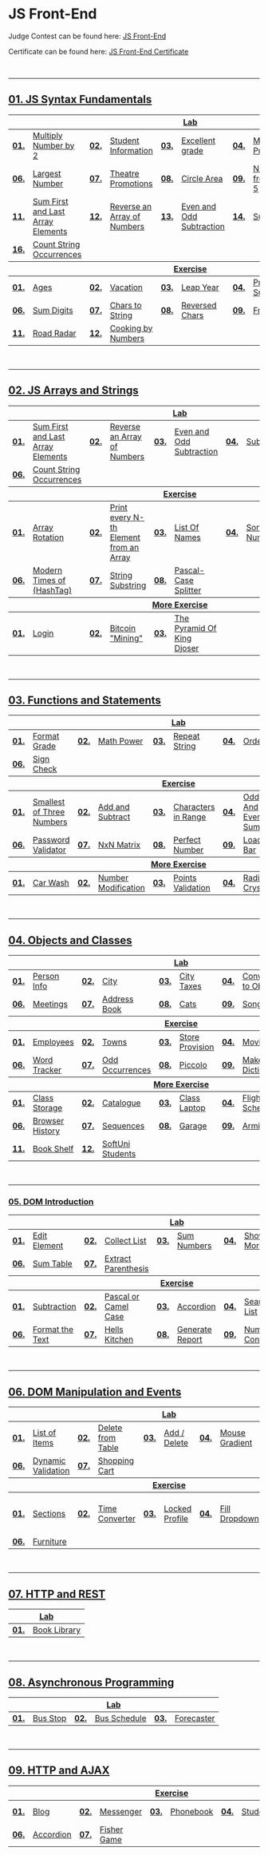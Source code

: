 # JS Front-End
Judge Contest can be found here: <a href="https://judge.softuni.org/Contests#!/List/ByCategory/380/JS-Front-End-Exercise">JS Front-End</a>

Certificate can be found here: <a href="https://softuni.bg/certificates/details/199086/9a35a9ae">JS Front-End Certificate</a>

<br/>

---

## <a href="https://github.com/PePetrov96/SoftUni_Software_Engineering/tree/main/9_JS%20Front-End/Homework/1_JS%20Syntax%20Fundamentals">01. JS Syntax Fundamentals
<table>
  <thead>
    <tr>
      <th colspan="10" style="text-align:center;">Lab</th>
    </tr>
  </thead>
  <tbody>
    <tr>
      <td><b>01.</b></td>
      <td><a href="https://github.com/PePetrov96/SoftUni_Software_Engineering/blob/main/9_JS%20Front-End/Homework/1_JS%20Syntax%20Fundamentals/1_Lab/Task_1_Multiply_Number_by_2.js">Multiply Number by 2</a></td>
      <td><b>02.</b></td>
      <td><a href="https://github.com/PePetrov96/SoftUni_Software_Engineering/blob/main/9_JS%20Front-End/Homework/1_JS%20Syntax%20Fundamentals/1_Lab/Task_2_Student_Information.js">Student Information</a></td>
      <td><b>03.</b></td>
      <td><a href="https://github.com/PePetrov96/SoftUni_Software_Engineering/blob/main/9_JS%20Front-End/Homework/1_JS%20Syntax%20Fundamentals/1_Lab/Task_3_Excellent_grade.js">Excellent grade</a></td>
      <td><b>04.</b></td>
      <td><a href="https://github.com/PePetrov96/SoftUni_Software_Engineering/blob/main/9_JS%20Front-End/Homework/1_JS%20Syntax%20Fundamentals/1_Lab/Task_4_Month_Printer.js">Month Printer</a></td>
      <td><b>05.</b></td>
      <td><a href="https://github.com/PePetrov96/SoftUni_Software_Engineering/blob/main/9_JS%20Front-End/Homework/1_JS%20Syntax%20Fundamentals/1_Lab/Task_5_Math_Operations.js">Math Operations</a></td>
    </tr>
    <tr>
      <td><b>06.</b></td>
      <td><a href="https://github.com/PePetrov96/SoftUni_Software_Engineering/blob/main/9_JS%20Front-End/Homework/1_JS%20Syntax%20Fundamentals/1_Lab/Task_6_Largest_Number.js">Largest Number</a></td>
      <td><b>07.</b></td>
      <td><a href="https://github.com/PePetrov96/SoftUni_Software_Engineering/blob/main/9_JS%20Front-End/Homework/1_JS%20Syntax%20Fundamentals/1_Lab/Task_7_Theatre_Promotions.js">Theatre Promotions</a></td>
      <td><b>08.</b></td>
      <td><a href="https://github.com/PePetrov96/SoftUni_Software_Engineering/blob/main/9_JS%20Front-End/Homework/1_JS%20Syntax%20Fundamentals/1_Lab/Task_8_Circle_Area.js">Circle Area</a></td>
      <td><b>09.</b></td>
      <td><a href="https://github.com/PePetrov96/SoftUni_Software_Engineering/blob/main/9_JS%20Front-End/Homework/1_JS%20Syntax%20Fundamentals/1_Lab/Task_9_Numbers_from_1_to_5.js">Numbers from 1 to 5</a></td>
      <td><b>10.</b></td>
      <td><a href="https://github.com/PePetrov96/SoftUni_Software_Engineering/blob/main/9_JS%20Front-End/Homework/1_JS%20Syntax%20Fundamentals/1_Lab/Task_10_Numbers_from_M_to_N.js">Numbers from M to N</a></td>
    </tr>
	<tr>
      <td><b>11.</b></td>
      <td><a href="https://github.com/PePetrov96/SoftUni_Software_Engineering/blob/main/9_JS%20Front-End/Homework/1_JS%20Syntax%20Fundamentals/1_Lab/Task_11_Sum_First_and_Last_Array_Elements.js">Sum First and Last Array Elements</a></td>
      <td><b>12.</b></td>
      <td><a href="https://github.com/PePetrov96/SoftUni_Software_Engineering/blob/main/9_JS%20Front-End/Homework/1_JS%20Syntax%20Fundamentals/1_Lab/Task_12_Reverse_an_Array_of_Numbers.js">Reverse an Array of Numbers</a></td>
      <td><b>13.</b></td>
      <td><a href="https://github.com/PePetrov96/SoftUni_Software_Engineering/blob/main/9_JS%20Front-End/Homework/1_JS%20Syntax%20Fundamentals/1_Lab/Task_13_Even_and_Odd_Subtraction.js">Even and Odd Subtraction</a></td>
      <td><b>14.</b></td>
      <td><a href="https://github.com/PePetrov96/SoftUni_Software_Engineering/blob/main/9_JS%20Front-End/Homework/1_JS%20Syntax%20Fundamentals/1_Lab/Task_14_Substring.js">Substring</a></td>
      <td><b>15.</b></td>
      <td><a href="https://github.com/PePetrov96/SoftUni_Software_Engineering/blob/main/9_JS%20Front-End/Homework/1_JS%20Syntax%20Fundamentals/1_Lab/Task_15_Censored_Words.js">Censored Words</a></td>
    </tr>
	<tr>
      <td><b>16.</b></td>
      <td><a href="https://github.com/PePetrov96/SoftUni_Software_Engineering/blob/main/9_JS%20Front-End/Homework/1_JS%20Syntax%20Fundamentals/1_Lab/Task_16_Count_String_Occurrences.js">Count String Occurrences</a></td>
    </tr>
  </tbody>
  <thead>
    <tr>
      <th colspan="10" style="text-align:center;">Exercise</th>
    </tr>
  </thead>
  <tbody>
    <tr>
      <td><b>01.</b></td>
      <td><a href="https://github.com/PePetrov96/SoftUni_Software_Engineering/blob/main/9_JS%20Front-End/Homework/1_JS%20Syntax%20Fundamentals/2_Exercises/Task_1_Ages.js">Ages</a></td>
      <td><b>02.</b></td>
      <td><a href="https://github.com/PePetrov96/SoftUni_Software_Engineering/blob/main/9_JS%20Front-End/Homework/1_JS%20Syntax%20Fundamentals/2_Exercises/Task_2_Vacation.js">Vacation</a></td>
      <td><b>03.</b></td>
      <td><a href="https://github.com/PePetrov96/SoftUni_Software_Engineering/blob/main/9_JS%20Front-End/Homework/1_JS%20Syntax%20Fundamentals/2_Exercises/Task_3_Leap_Year.js">Leap Year</a></td>
      <td><b>04.</b></td>
      <td><a href="https://github.com/PePetrov96/SoftUni_Software_Engineering/blob/main/9_JS%20Front-End/Homework/1_JS%20Syntax%20Fundamentals/2_Exercises/Task_4_Print_And_Sum.js">Print And Sum</a></td>
      <td><b>05.</b></td>
      <td><a href="https://github.com/PePetrov96/SoftUni_Software_Engineering/blob/main/9_JS%20Front-End/Homework/1_JS%20Syntax%20Fundamentals/2_Exercises/Task_5_Multiplication_Table.js">Multiplication Table</a></td>
    </tr>
    <tr>
      <td><b>06.</b></td>
      <td><a href="https://github.com/PePetrov96/SoftUni_Software_Engineering/blob/main/9_JS%20Front-End/Homework/1_JS%20Syntax%20Fundamentals/2_Exercises/Task_6_Sum_Digits.js">Sum Digits</a></td>
      <td><b>07.</b></td>
      <td><a href="https://github.com/PePetrov96/SoftUni_Software_Engineering/blob/main/9_JS%20Front-End/Homework/1_JS%20Syntax%20Fundamentals/2_Exercises/Task_7_Chars_to_String.js">Chars to String</a></td>
      <td><b>08.</b></td>
      <td><a href="https://github.com/PePetrov96/SoftUni_Software_Engineering/blob/main/9_JS%20Front-End/Homework/1_JS%20Syntax%20Fundamentals/2_Exercises/Task_8_Reversed_Chars.js">Reversed Chars</a></td>
      <td><b>09.</b></td>
      <td><a href="https://github.com/PePetrov96/SoftUni_Software_Engineering/blob/main/9_JS%20Front-End/Homework/1_JS%20Syntax%20Fundamentals/2_Exercises/Task_9_Fruit.js">Fruit</a></td>
      <td><b>10.</b></td>
      <td><a href="https://github.com/PePetrov96/SoftUni_Software_Engineering/blob/main/9_JS%20Front-End/Homework/1_JS%20Syntax%20Fundamentals/2_Exercises/Task_10_Same_Numbers.js">Same Numbers</a></td>
    </tr>
	<tr>
      <td><b>11.</b></td>
      <td><a href="https://github.com/PePetrov96/SoftUni_Software_Engineering/blob/main/9_JS%20Front-End/Homework/1_JS%20Syntax%20Fundamentals/2_Exercises/Task_11_Road_Radar.js">Road Radar</a></td>
      <td><b>12.</b></td>
      <td><a href="https://github.com/PePetrov96/SoftUni_Software_Engineering/blob/main/9_JS%20Front-End/Homework/1_JS%20Syntax%20Fundamentals/2_Exercises/Task_12_Cooking_by_Numbers.js">Cooking by Numbers</a></td>
    </tr>
  </tbody>
</table>
<br/>

---

## <a href="https://github.com/PePetrov96/SoftUni_Software_Engineering/tree/main/9_JS%20Front-End/Homework/2_JS%20Arrays%20and%20Strings">02. JS Arrays and Strings
<table>
  <thead>
    <tr>
      <th colspan="10" style="text-align:center;">Lab</th>
    </tr>
  </thead>
  <tbody>
    <tr>
      <td><b>01.</b></td>
      <td><a href="https://github.com/PePetrov96/SoftUni_Software_Engineering/blob/main/9_JS%20Front-End/Homework/2_JS%20Arrays%20and%20Strings/1_Lab/Task_1_Sum_First_and_Last_Array_Elements.js">Sum First and Last Array Elements</a></td>
      <td><b>02.</b></td>
      <td><a href="https://github.com/PePetrov96/SoftUni_Software_Engineering/blob/main/9_JS%20Front-End/Homework/2_JS%20Arrays%20and%20Strings/1_Lab/Task_2_Reverse_an_Array_of_Numbers.js">Reverse an Array of Numbers</a></td>
      <td><b>03.</b></td>
      <td><a href="https://github.com/PePetrov96/SoftUni_Software_Engineering/blob/main/9_JS%20Front-End/Homework/2_JS%20Arrays%20and%20Strings/1_Lab/Task_3_Even_and_Odd_Subtraction.js">Even and Odd Subtraction</a></td>
      <td><b>04.</b></td>
      <td><a href="https://github.com/PePetrov96/SoftUni_Software_Engineering/blob/main/9_JS%20Front-End/Homework/2_JS%20Arrays%20and%20Strings/1_Lab/Task_4_Substring.js">Substring</a></td>
      <td><b>05.</b></td>
      <td><a href="https://github.com/PePetrov96/SoftUni_Software_Engineering/blob/main/9_JS%20Front-End/Homework/2_JS%20Arrays%20and%20Strings/1_Lab/Task_5_Censored_Words.js">Censored Words</a></td>
    </tr>
    <tr>
      <td><b>06.</b></td>
      <td><a href="https://github.com/PePetrov96/SoftUni_Software_Engineering/blob/main/9_JS%20Front-End/Homework/2_JS%20Arrays%20and%20Strings/1_Lab/Task_6_Count_String_Occurrences.js">Count String Occurrences</a></td>
    </tr>
  </tbody>
  <thead>
    <tr>
      <th colspan="10" style="text-align:center;">Exercise</th>
    </tr>
  </thead>
  <tbody>
    <tr>
      <td><b>01.</b></td>
      <td><a href="https://github.com/PePetrov96/SoftUni_Software_Engineering/blob/main/9_JS%20Front-End/Homework/2_JS%20Arrays%20and%20Strings/2_Exercises/Task_1_Array_Rotation.js">Array Rotation</a></td>
      <td><b>02.</b></td>
      <td><a href="https://github.com/PePetrov96/SoftUni_Software_Engineering/blob/main/9_JS%20Front-End/Homework/2_JS%20Arrays%20and%20Strings/2_Exercises/Task_2_Print_Every_N-th_Element_from_an_Array.js">Print every N-th Element from an Array</a></td>
      <td><b>03.</b></td>
      <td><a href="https://github.com/PePetrov96/SoftUni_Software_Engineering/blob/main/9_JS%20Front-End/Homework/2_JS%20Arrays%20and%20Strings/2_Exercises/Task_3_List_of_Names.js">List Of Names</a></td>
      <td><b>04.</b></td>
      <td><a href="https://github.com/PePetrov96/SoftUni_Software_Engineering/blob/main/9_JS%20Front-End/Homework/2_JS%20Arrays%20and%20Strings/2_Exercises/Task_4_Sorting_Numbers.js">Sorting Numbers</a></td>
      <td><b>05.</b></td>
      <td><a href="https://github.com/PePetrov96/SoftUni_Software_Engineering/blob/main/9_JS%20Front-End/Homework/2_JS%20Arrays%20and%20Strings/2_Exercises/Task_5_Reveal_Words.js">Reveal Words</a></td>
    </tr>
    <tr>
      <td><b>06.</b></td>
      <td><a href="https://github.com/PePetrov96/SoftUni_Software_Engineering/blob/main/9_JS%20Front-End/Homework/2_JS%20Arrays%20and%20Strings/2_Exercises/Task_6_Modern_Times_of_%23(HashTag).js">Modern Times of (HashTag)</a></td>
      <td><b>07.</b></td>
      <td><a href="https://github.com/PePetrov96/SoftUni_Software_Engineering/blob/main/9_JS%20Front-End/Homework/2_JS%20Arrays%20and%20Strings/2_Exercises/Task_7_String_Substring.js">String Substring</a></td>
      <td><b>08.</b></td>
      <td><a href="https://github.com/PePetrov96/SoftUni_Software_Engineering/blob/main/9_JS%20Front-End/Homework/2_JS%20Arrays%20and%20Strings/2_Exercises/Task_8_Pascal-Case_Splitter.js">Pascal-Case Splitter</a></td>
    </tr>
  </tbody>
  <thead>
    <tr>
      <th colspan="10" style="text-align:center;">More Exercise</th>
    </tr>
  </thead>
  <tbody>
    <tr>
      <td><b>01.</b></td>
      <td><a href="https://github.com/PePetrov96/SoftUni_Software_Engineering/blob/main/9_JS%20Front-End/Homework/2_JS%20Arrays%20and%20Strings/3_More%20Exercises/Task_1_Login.js">Login</a></td>
      <td><b>02.</b></td>
      <td><a href="https://github.com/PePetrov96/SoftUni_Software_Engineering/blob/main/9_JS%20Front-End/Homework/2_JS%20Arrays%20and%20Strings/3_More%20Exercises/Task_2_Bitcoin_Mining.js">Bitcoin "Mining"</a></td>
      <td><b>03.</b></td>
      <td><a href="https://github.com/PePetrov96/SoftUni_Software_Engineering/blob/main/9_JS%20Front-End/Homework/2_JS%20Arrays%20and%20Strings/3_More%20Exercises/Task_3_The_Pyramid_of_King_Djoser.js">The Pyramid Of King Djoser</a></td>
    </tr>
  </tbody>
</table>
<br/>

---

## <a href="https://github.com/PePetrov96/SoftUni_Software_Engineering/tree/main/9_JS%20Front-End/Homework/3_Functions%20and%20Statements">03. Functions and Statements
<table>
  <thead>
    <tr>
      <th colspan="10" style="text-align:center;">Lab</th>
    </tr>
  </thead>
  <tbody>
    <tr>
      <td><b>01.</b></td>
      <td><a href="https://github.com/PePetrov96/SoftUni_Software_Engineering/blob/main/9_JS%20Front-End/Homework/3_Functions%20and%20Statements/1_Lab/Task_1_Format_Grade.js">Format Grade</a></td>
      <td><b>02.</b></td>
      <td><a href="https://github.com/PePetrov96/SoftUni_Software_Engineering/blob/main/9_JS%20Front-End/Homework/3_Functions%20and%20Statements/1_Lab/Task_2_Math_Power.js">Math Power</a></td>
      <td><b>03.</b></td>
      <td><a href="https://github.com/PePetrov96/SoftUni_Software_Engineering/blob/main/9_JS%20Front-End/Homework/3_Functions%20and%20Statements/1_Lab/Task_3_Repeat_String.js">Repeat String</a></td>
      <td><b>04.</b></td>
      <td><a href="https://github.com/PePetrov96/SoftUni_Software_Engineering/blob/main/9_JS%20Front-End/Homework/3_Functions%20and%20Statements/1_Lab/Task_4_Orders.js">Orders</a></td>
      <td><b>05.</b></td>
      <td><a href="https://github.com/PePetrov96/SoftUni_Software_Engineering/blob/main/9_JS%20Front-End/Homework/3_Functions%20and%20Statements/1_Lab/Task_5_Simple_Calculator.js">Simple Calculator</a></td>
    </tr>
    <tr>
      <td><b>06.</b></td>
      <td><a href="https://github.com/PePetrov96/SoftUni_Software_Engineering/blob/main/9_JS%20Front-End/Homework/3_Functions%20and%20Statements/1_Lab/Task_6_Sign_Check.js">Sign Check</a></td>
    </tr>
  </tbody>
  <thead>
    <tr>
      <th colspan="10" style="text-align:center;">Exercise</th>
    </tr>
  </thead>
  <tbody>
    <tr>
      <td><b>01.</b></td>
      <td><a href="https://github.com/PePetrov96/SoftUni_Software_Engineering/blob/main/9_JS%20Front-End/Homework/3_Functions%20and%20Statements/2_Exercises/Task_1_Smallest_of_Three_Numbers.js">Smallest of Three Numbers</a></td>
      <td><b>02.</b></td>
      <td><a href="https://github.com/PePetrov96/SoftUni_Software_Engineering/blob/main/9_JS%20Front-End/Homework/3_Functions%20and%20Statements/2_Exercises/Task_2_Add_and_Subtract.js">Add and Subtract</a></td>
      <td><b>03.</b></td>
      <td><a href="https://github.com/PePetrov96/SoftUni_Software_Engineering/blob/main/9_JS%20Front-End/Homework/3_Functions%20and%20Statements/2_Exercises/Task_3_Characters_in_Range.js">Characters in Range</a></td>
      <td><b>04.</b></td>
      <td><a href="https://github.com/PePetrov96/SoftUni_Software_Engineering/blob/main/9_JS%20Front-End/Homework/3_Functions%20and%20Statements/2_Exercises/Task_4_Odd_And_Even_Sum.js">Odd And Even Sum</a></td>
      <td><b>05.</b></td>
      <td><a href="https://github.com/PePetrov96/SoftUni_Software_Engineering/blob/main/9_JS%20Front-End/Homework/3_Functions%20and%20Statements/2_Exercises/Task_5_Palindrome_Integers.js">Palindrome Integers</a></td>
    </tr>
    <tr>
      <td><b>06.</b></td>
      <td><a href="https://github.com/PePetrov96/SoftUni_Software_Engineering/blob/main/9_JS%20Front-End/Homework/3_Functions%20and%20Statements/2_Exercises/Task_6_Password_Validator.js">Password Validator</a></td>
      <td><b>07.</b></td>
      <td><a href="https://github.com/PePetrov96/SoftUni_Software_Engineering/blob/main/9_JS%20Front-End/Homework/3_Functions%20and%20Statements/2_Exercises/Task_7_NxN_Matrix.js">NxN Matrix</a></td>
      <td><b>08.</b></td>
      <td><a href="https://github.com/PePetrov96/SoftUni_Software_Engineering/blob/main/9_JS%20Front-End/Homework/3_Functions%20and%20Statements/2_Exercises/Task_8_Perfect_Number.js">Perfect Number</a></td>
      <td><b>09.</b></td>
      <td><a href="https://github.com/PePetrov96/SoftUni_Software_Engineering/blob/main/9_JS%20Front-End/Homework/3_Functions%20and%20Statements/2_Exercises/Task_9_Loading_Bar.js">Loading Bar</a></td>
      <td><b>10.</b></td>
      <td><a href="https://github.com/PePetrov96/SoftUni_Software_Engineering/blob/main/9_JS%20Front-End/Homework/3_Functions%20and%20Statements/2_Exercises/Task_10_Factorial_Division.js">Factorial Division</a></td>
    </tr>
  </tbody>
  <thead>
    <tr>
      <th colspan="10" style="text-align:center;">More Exercise</th>
    </tr>
  </thead>
  <tbody>
    <tr>
      <td><b>01.</b></td>
      <td><a href="https://github.com/PePetrov96/SoftUni_Software_Engineering/blob/main/9_JS%20Front-End/Homework/3_Functions%20and%20Statements/3_More%20Exercises/Task_1_Car_Wash.js">Car Wash</a></td>
      <td><b>02.</b></td>
      <td><a href="https://github.com/PePetrov96/SoftUni_Software_Engineering/blob/main/9_JS%20Front-End/Homework/3_Functions%20and%20Statements/3_More%20Exercises/Task_2_Number_Modification.js">Number Modification</a></td>
      <td><b>03.</b></td>
      <td><a href="https://github.com/PePetrov96/SoftUni_Software_Engineering/blob/main/9_JS%20Front-End/Homework/3_Functions%20and%20Statements/3_More%20Exercises/Task_3_Points_Validation.js">Points Validation</a></td>
      <td><b>04.</b></td>
      <td><a href="https://github.com/PePetrov96/SoftUni_Software_Engineering/blob/main/9_JS%20Front-End/Homework/3_Functions%20and%20Statements/3_More%20Exercises/Task_4_Radio_Crystals.js">Radio Crystals</a></td>
      <td><b>05.</b></td>
      <td><a href="https://github.com/PePetrov96/SoftUni_Software_Engineering/blob/main/9_JS%20Front-End/Homework/3_Functions%20and%20Statements/3_More%20Exercises/Task_5_Print_DNA.js">Print DNA</a></td>
    </tr>
  </tbody>
</table>
<br/>

---

## <a href="https://github.com/PePetrov96/SoftUni_Software_Engineering/tree/main/9_JS%20Front-End/Homework/4_Objects%20and%20Classes">04. Objects and Classes
<table>
  <thead>
    <tr>
      <th colspan="10" style="text-align:center;">Lab</th>
    </tr>
  </thead>
  <tbody>
    <tr>
      <td><b>01.</b></td>
      <td><a href="https://github.com/PePetrov96/SoftUni_Software_Engineering/blob/main/9_JS%20Front-End/Homework/4_Objects%20and%20Classes/1_Lab/Task_1_Person_Info.js">Person Info</a></td>
      <td><b>02.</b></td>
      <td><a href="https://github.com/PePetrov96/SoftUni_Software_Engineering/blob/main/9_JS%20Front-End/Homework/4_Objects%20and%20Classes/1_Lab/Task_2_City.js">City</a></td>
      <td><b>03.</b></td>
      <td><a href="https://github.com/PePetrov96/SoftUni_Software_Engineering/blob/main/9_JS%20Front-End/Homework/4_Objects%20and%20Classes/1_Lab/Task_3_Convert_to_Object.js">City Taxes</a></td>
      <td><b>04.</b></td>
      <td><a href="https://github.com/PePetrov96/SoftUni_Software_Engineering/blob/main/9_JS%20Front-End/Homework/4_Objects%20and%20Classes/1_Lab/Task_4_Convert_to_JSON.js">Convert to Object</a></td>
      <td><b>05.</b></td>
      <td><a href="https://github.com/PePetrov96/SoftUni_Software_Engineering/blob/main/9_JS%20Front-End/Homework/4_Objects%20and%20Classes/1_Lab/Task_5_Phone_Book.js">Phone Book</a></td>
    </tr>
    <tr>
      <td><b>06.</b></td>
      <td><a href="https://github.com/PePetrov96/SoftUni_Software_Engineering/blob/main/9_JS%20Front-End/Homework/4_Objects%20and%20Classes/1_Lab/Task_6_Meetings.js">Meetings</a></td>
      <td><b>07.</b></td>
      <td><a href="https://github.com/PePetrov96/SoftUni_Software_Engineering/blob/main/9_JS%20Front-End/Homework/4_Objects%20and%20Classes/1_Lab/Task_7_Address_Book.js">Address Book</a></td>
      <td><b>08.</b></td>
      <td><a href="https://github.com/PePetrov96/SoftUni_Software_Engineering/blob/main/9_JS%20Front-End/Homework/4_Objects%20and%20Classes/1_Lab/Task_8_Cats.js">Cats</a></td>
      <td><b>09.</b></td>
      <td><a href="https://github.com/PePetrov96/SoftUni_Software_Engineering/blob/main/9_JS%20Front-End/Homework/4_Objects%20and%20Classes/1_Lab/Task_9_Songs.js">Songs</a></td>
    </tr>
  </tbody>
  <thead>
    <tr>
      <th colspan="10" style="text-align:center;">Exercise</th>
    </tr>
  </thead>
  <tbody>
    <tr>
      <td><b>01.</b></td>
      <td><a href="https://github.com/PePetrov96/SoftUni_Software_Engineering/blob/main/9_JS%20Front-End/Homework/4_Objects%20and%20Classes/2_Exercises/Task_1_Employees.js">Employees</a></td>
      <td><b>02.</b></td>
      <td><a href="https://github.com/PePetrov96/SoftUni_Software_Engineering/blob/main/9_JS%20Front-End/Homework/4_Objects%20and%20Classes/2_Exercises/Task_2_Towns.js">Towns</a></td>
      <td><b>03.</b></td>
      <td><a href="https://github.com/PePetrov96/SoftUni_Software_Engineering/blob/main/9_JS%20Front-End/Homework/4_Objects%20and%20Classes/2_Exercises/Task_3_Store_Provision.js">Store Provision</a></td>
      <td><b>04.</b></td>
      <td><a href="https://github.com/PePetrov96/SoftUni_Software_Engineering/blob/main/9_JS%20Front-End/Homework/4_Objects%20and%20Classes/2_Exercises/Task_4_Movies.js">Movies</a></td>
      <td><b>05.</b></td>
      <td><a href="https://github.com/PePetrov96/SoftUni_Software_Engineering/blob/main/9_JS%20Front-End/Homework/4_Objects%20and%20Classes/2_Exercises/Task_5_Inventory.js">Inventory</a></td>
    </tr>
    <tr>
      <td><b>06.</b></td>
      <td><a href="https://github.com/PePetrov96/SoftUni_Software_Engineering/blob/main/9_JS%20Front-End/Homework/4_Objects%20and%20Classes/2_Exercises/Task_6_Word_Tracker.js">Word Tracker</a></td>
      <td><b>07.</b></td>
      <td><a href="https://github.com/PePetrov96/SoftUni_Software_Engineering/blob/main/9_JS%20Front-End/Homework/4_Objects%20and%20Classes/2_Exercises/Task_7_Odd_Occurrences.js">Odd Occurrences</a></td>
      <td><b>08.</b></td>
      <td><a href="https://github.com/PePetrov96/SoftUni_Software_Engineering/blob/main/9_JS%20Front-End/Homework/4_Objects%20and%20Classes/2_Exercises/Task_8_Piccolo.js">Piccolo</a></td>
      <td><b>09.</b></td>
      <td><a href="https://github.com/PePetrov96/SoftUni_Software_Engineering/blob/main/9_JS%20Front-End/Homework/4_Objects%20and%20Classes/2_Exercises/Task_9_Make_a_Dictionary.js">Make a Dictionary</a></td>
      <td><b>10.</b></td>
      <td><a href="https://github.com/PePetrov96/SoftUni_Software_Engineering/blob/main/9_JS%20Front-End/Homework/4_Objects%20and%20Classes/2_Exercises/Task_10_Class_Vehicle.js">Class Vehicle</a></td>
    </tr>
  </tbody>
  <thead>
    <tr>
      <th colspan="10" style="text-align:center;">More Exercise</th>
    </tr>
  </thead>
  <tbody>
    <tr>
      <td><b>01.</b></td>
      <td><a href="https://github.com/PePetrov96/SoftUni_Software_Engineering/blob/main/9_JS%20Front-End/Homework/4_Objects%20and%20Classes/3_More%20Exercises/Task_1_Class_Storage.js">Class Storage</a></td>
      <td><b>02.</b></td>
      <td><a href="https://github.com/PePetrov96/SoftUni_Software_Engineering/blob/main/9_JS%20Front-End/Homework/4_Objects%20and%20Classes/3_More%20Exercises/Task_2_Catalogue.js">Catalogue</a></td>
      <td><b>03.</b></td>
      <td><a href="https://github.com/PePetrov96/SoftUni_Software_Engineering/blob/main/9_JS%20Front-End/Homework/4_Objects%20and%20Classes/3_More%20Exercises/Task_3_Class_Laptop.js">Class Laptop</a></td>
      <td><b>04.</b></td>
      <td><a href="https://github.com/PePetrov96/SoftUni_Software_Engineering/blob/main/9_JS%20Front-End/Homework/4_Objects%20and%20Classes/3_More%20Exercises/Task_4_Flight_Schedule.js">Flight Schedule</a></td>
      <td><b>05.</b></td>
      <td><a href="https://github.com/PePetrov96/SoftUni_Software_Engineering/blob/main/9_JS%20Front-End/Homework/4_Objects%20and%20Classes/3_More%20Exercises/Task_5_School_Register.js">School Register</a></td>
    </tr>
    <tr>
      <td><b>06.</b></td>
      <td><a href="https://github.com/PePetrov96/SoftUni_Software_Engineering/blob/main/9_JS%20Front-End/Homework/4_Objects%20and%20Classes/3_More%20Exercises/Task_6_Browser_History.js">Browser History</a></td>
      <td><b>07.</b></td>
      <td><a href="https://github.com/PePetrov96/SoftUni_Software_Engineering/blob/main/9_JS%20Front-End/Homework/4_Objects%20and%20Classes/3_More%20Exercises/Task_7_Sequences.js">Sequences</a></td>
      <td><b>08.</b></td>
      <td><a href="https://github.com/PePetrov96/SoftUni_Software_Engineering/blob/main/9_JS%20Front-End/Homework/4_Objects%20and%20Classes/3_More%20Exercises/Task_8_Garage.js">Garage</a></td>
      <td><b>09.</b></td>
      <td><a href="https://github.com/PePetrov96/SoftUni_Software_Engineering/blob/main/9_JS%20Front-End/Homework/4_Objects%20and%20Classes/3_More%20Exercises/Task_9_Armies.js">Armies</a></td>
      <td><b>10.</b></td>
      <td><a href="https://github.com/PePetrov96/SoftUni_Software_Engineering/blob/main/9_JS%20Front-End/Homework/4_Objects%20and%20Classes/3_More%20Exercises/Task_10_Comments.js">Comments</a></td>
    </tr>
	<tr>
      <td><b>11.</b></td>
      <td><a href="https://github.com/PePetrov96/SoftUni_Software_Engineering/blob/main/9_JS%20Front-End/Homework/4_Objects%20and%20Classes/3_More%20Exercises/Task_11_Book_Shelf.js">Book Shelf</a></td>
      <td><b>12.</b></td>
      <td><a href="https://github.com/PePetrov96/SoftUni_Software_Engineering/blob/main/9_JS%20Front-End/Homework/4_Objects%20and%20Classes/3_More%20Exercises/Task_12_SoftUni_Students.js">SoftUni Students</a></td>
    </tr>
  </tbody>
</table>
<br/>

---

### <a href="https://github.com/PePetrov96/SoftUni_Software_Engineering/tree/main/9_JS%20Front-End/Homework/5_DOM%20Introduction">05. DOM Introduction
<table>
  <thead>
    <tr>
      <th colspan="10" style="text-align:center;">Lab</th>
    </tr>
  </thead>
  <tbody>
    <tr>
      <td><b>01.</b></td>
      <td><a href="https://github.com/PePetrov96/SoftUni_Software_Engineering/tree/main/9_JS%20Front-End/Homework/5_DOM%20Introduction/1_Lab/Task_1_Edit_Element">Edit Element</a></td>
      <td><b>02.</b></td>
      <td><a href="https://github.com/PePetrov96/SoftUni_Software_Engineering/tree/main/9_JS%20Front-End/Homework/5_DOM%20Introduction/1_Lab/Task_2_Collect_List_Items">Collect List</a></td>
      <td><b>03.</b></td>
      <td><a href="https://github.com/PePetrov96/SoftUni_Software_Engineering/tree/main/9_JS%20Front-End/Homework/5_DOM%20Introduction/1_Lab/Task_3_Sum_Numbers">Sum Numbers</a></td>
      <td><b>04.</b></td>
      <td><a href="https://github.com/PePetrov96/SoftUni_Software_Engineering/tree/main/9_JS%20Front-End/Homework/5_DOM%20Introduction/1_Lab/Task_4_Show_More">Show More</a></td>
      <td><b>05.</b></td>
      <td><a href="https://github.com/PePetrov96/SoftUni_Software_Engineering/tree/main/9_JS%20Front-End/Homework/5_DOM%20Introduction/1_Lab/Task_5_Colorize_Table">Colorize Table</a></td>
    </tr>
    <tr>
      <td><b>06.</b></td>
      <td><a href="https://github.com/PePetrov96/SoftUni_Software_Engineering/tree/main/9_JS%20Front-End/Homework/5_DOM%20Introduction/1_Lab/Task_6_Sum_Table">Sum Table</a></td>
      <td><b>07.</b></td>
      <td><a href="https://github.com/PePetrov96/SoftUni_Software_Engineering/tree/main/9_JS%20Front-End/Homework/5_DOM%20Introduction/1_Lab/Task_7_Extract_Parenthesis">Extract Parenthesis</a></td>
    </tr>
  </tbody>
  <thead>
    <tr>
      <th colspan="10" style="text-align:center;">Exercise</th>
    </tr>
  </thead>
  <tbody>
    <tr>
      <td><b>01.</b></td>
      <td><a href="https://github.com/PePetrov96/SoftUni_Software_Engineering/tree/main/9_JS%20Front-End/Homework/5_DOM%20Introduction/2_Exercises/Task_1_Subtraction">Subtraction</a></td>
      <td><b>02.</b></td>
      <td><a href="https://github.com/PePetrov96/SoftUni_Software_Engineering/tree/main/9_JS%20Front-End/Homework/5_DOM%20Introduction/2_Exercises/Task_2_Pascal_or_Camel_Case">Pascal or Camel Case</a></td>
      <td><b>03.</b></td>
      <td><a href="https://github.com/PePetrov96/SoftUni_Software_Engineering/tree/main/9_JS%20Front-End/Homework/5_DOM%20Introduction/2_Exercises/Task_3_Accordion">Accordion</a></td>
      <td><b>04.</b></td>
      <td><a href="https://github.com/PePetrov96/SoftUni_Software_Engineering/tree/main/9_JS%20Front-End/Homework/5_DOM%20Introduction/2_Exercises/Task_4_Search_in_List">Search in List</a></td>
      <td><b>05.</b></td>
      <td><a href="https://github.com/PePetrov96/SoftUni_Software_Engineering/tree/main/9_JS%20Front-End/Homework/5_DOM%20Introduction/2_Exercises/Task_5_Table_Search_Engine">Table – Search Engine</a></td>
    </tr>
	<tr>
      <td><b>06.</b></td>
      <td><a href="https://github.com/PePetrov96/SoftUni_Software_Engineering/tree/main/9_JS%20Front-End/Homework/5_DOM%20Introduction/2_Exercises/Task_6_Format_the_Text">Format the Text</a></td>
      <td><b>07.</b></td>
      <td><a href="https://github.com/PePetrov96/SoftUni_Software_Engineering/tree/main/9_JS%20Front-End/Homework/5_DOM%20Introduction/2_Exercises/Task_7_%20Hells_Kitchen">Hells Kitchen</a></td>
      <td><b>08.</b></td>
      <td><a href="https://github.com/PePetrov96/SoftUni_Software_Engineering/tree/main/9_JS%20Front-End/Homework/5_DOM%20Introduction/2_Exercises/Task_8_Generate_Report">Generate Report</a></td>
      <td><b>09.</b></td>
      <td><a href="https://github.com/PePetrov96/SoftUni_Software_Engineering/tree/main/9_JS%20Front-End/Homework/5_DOM%20Introduction/2_Exercises/Task_9_Number_Convertor">Number Convertor</a></td>
    </tr>
  </tbody>
</table>
<br/>

---

## <a href="https://github.com/PePetrov96/SoftUni_Software_Engineering/tree/main/9_JS%20Front-End/Homework/6_DOM%20Manipulation%20and%20Events">06. DOM Manipulation and Events
<table>
  <thead>
    <tr>
      <th colspan="10" style="text-align:center;">Lab</th>
    </tr>
  </thead>
  <tbody>
    <tr>
      <td><b>01.</b></td>
      <td><a href="https://github.com/PePetrov96/SoftUni_Software_Engineering/tree/main/9_JS%20Front-End/Homework/6_DOM%20Manipulation%20and%20Events/1_Lab/Task_1_List_of_Items">List of Items</a></td>
      <td><b>02.</b></td>
      <td><a href="https://github.com/PePetrov96/SoftUni_Software_Engineering/tree/main/9_JS%20Front-End/Homework/6_DOM%20Manipulation%20and%20Events/1_Lab/Task_2_Delete_from_Table">Delete from Table</a></td>
      <td><b>03.</b></td>
      <td><a href="https://github.com/PePetrov96/SoftUni_Software_Engineering/tree/main/9_JS%20Front-End/Homework/6_DOM%20Manipulation%20and%20Events/1_Lab/Task_3_Add_Delete">Add / Delete</a></td>
      <td><b>04.</b></td>
      <td><a href="https://github.com/PePetrov96/SoftUni_Software_Engineering/tree/main/9_JS%20Front-End/Homework/6_DOM%20Manipulation%20and%20Events/1_Lab/Task_4_Mouse_Gradient">Mouse Gradient</a></td>
      <td><b>05.</b></td>
      <td><a href="https://github.com/PePetrov96/SoftUni_Software_Engineering/tree/main/9_JS%20Front-End/Homework/6_DOM%20Manipulation%20and%20Events/1_Lab/Task_5_Highlight_Active">Highlight Active</a></td>
    </tr>
	<tr>
      <td><b>06.</b></td>
      <td><a href="https://github.com/PePetrov96/SoftUni_Software_Engineering/tree/main/9_JS%20Front-End/Homework/6_DOM%20Manipulation%20and%20Events/1_Lab/Task_6_Dynamic_Validation">Dynamic Validation</a></td>
      <td><b>07.</b></td>
      <td><a href="https://github.com/PePetrov96/SoftUni_Software_Engineering/tree/main/9_JS%20Front-End/Homework/6_DOM%20Manipulation%20and%20Events/1_Lab/Task_7_Shopping_Cart">Shopping Cart</a></td>
    </tr>
  </tbody>
  <thead>
    <tr>
      <th colspan="10" style="text-align:center;">Exercise</th>
    </tr>
  </thead>
  <tbody>
    <tr>
      <td><b>01.</b></td>
      <td><a href="https://github.com/PePetrov96/SoftUni_Software_Engineering/tree/main/9_JS%20Front-End/Homework/6_DOM%20Manipulation%20and%20Events/2_Exercises/Task_1_Sections">Sections</a></td>
      <td><b>02.</b></td>
      <td><a href="https://github.com/PePetrov96/SoftUni_Software_Engineering/tree/main/9_JS%20Front-End/Homework/6_DOM%20Manipulation%20and%20Events/2_Exercises/Task_2_Time_Converter">Time Converter</a></td>
      <td><b>03.</b></td>
      <td><a href="https://github.com/PePetrov96/SoftUni_Software_Engineering/tree/main/9_JS%20Front-End/Homework/6_DOM%20Manipulation%20and%20Events/2_Exercises/Task_3_Locked_Profile">Locked Profile</a></td>
      <td><b>04.</b></td>
      <td><a href="https://github.com/PePetrov96/SoftUni_Software_Engineering/tree/main/9_JS%20Front-End/Homework/6_DOM%20Manipulation%20and%20Events/2_Exercises/Task_4_Fill_Dropdown">Fill Dropdown</a></td>
      <td><b>05.</b></td>
      <td><a href="https://github.com/PePetrov96/SoftUni_Software_Engineering/tree/main/9_JS%20Front-End/Homework/6_DOM%20Manipulation%20and%20Events/2_Exercises/Task_5_Encode_and_Decode_Messages">Encode and Decode Messages</a></td>
    </tr>
	<tr>
      <td><b>06.</b></td>
      <td><a href="https://github.com/PePetrov96/SoftUni_Software_Engineering/tree/main/9_JS%20Front-End/Homework/6_DOM%20Manipulation%20and%20Events/2_Exercises/Task_6_Furniture">Furniture</a></td>
    </tr>
  </tbody>
</table>
<br/>

---

## <a href="https://github.com/PePetrov96/SoftUni_Software_Engineering/tree/main/9_JS%20Front-End/Homework/7_HTTP%20and%20REST/1_Lab">07. HTTP and REST
<table>
  <thead>
    <tr>
      <th colspan="10" style="text-align:center;">Lab</th>
    </tr>
  </thead>
  <tbody>
    <tr>
      <td><b>01.</b></td>
      <td><a href="https://github.com/PePetrov96/SoftUni_Software_Engineering/tree/main/9_JS%20Front-End/Homework/7_HTTP%20and%20REST/1_Lab/05.Book-library">Book Library</a></td>
    </tr>
  </tbody>
</table>
<br/>

---

## <a href="https://github.com/PePetrov96/SoftUni_Software_Engineering/tree/main/9_JS%20Front-End/Homework/8_Asynchronous%20Programming/1_Lab">08. Asynchronous Programming
<table>
  <thead>
    <tr>
      <th colspan="10" style="text-align:center;">Lab</th>
    </tr>
  </thead>
  <tbody>
    <tr>
      <td><b>01.</b></td>
      <td><a href="https://github.com/PePetrov96/SoftUni_Software_Engineering/tree/main/9_JS%20Front-End/Homework/8_Asynchronous%20Programming/1_Lab/01.Bus-Stop">Bus Stop</a></td>
      <td><b>02.</b></td>
      <td><a href="https://github.com/PePetrov96/SoftUni_Software_Engineering/tree/main/9_JS%20Front-End/Homework/8_Asynchronous%20Programming/1_Lab/02.Bus-Schedule">Bus Schedule</a></td>
      <td><b>03.</b></td>
      <td><a href="https://github.com/PePetrov96/SoftUni_Software_Engineering/tree/main/9_JS%20Front-End/Homework/8_Asynchronous%20Programming/1_Lab/03.Forecaster">Forecaster</a></td>
    </tr>
  </tbody>
</table>
<br/>

---

## <a href="https://github.com/PePetrov96/SoftUni_Software_Engineering/tree/main/9_JS%20Front-End/Homework/9_HTTP%20and%20AJAX/1_Exercises">09. HTTP and AJAX
<table>
  <thead>
    <tr>
      <th colspan="10" style="text-align:center;">Exercise</th>
    </tr>
  </thead>
  <tbody>
    <tr>
      <td><b>01.</b></td>
      <td><a href="https://github.com/PePetrov96/SoftUni_Software_Engineering/tree/main/9_JS%20Front-End/Homework/9_HTTP%20and%20AJAX/1_Exercises/01.Blog">Blog</a></td>
      <td><b>02.</b></td>
      <td><a href="https://github.com/PePetrov96/SoftUni_Software_Engineering/tree/main/9_JS%20Front-End/Homework/9_HTTP%20and%20AJAX/1_Exercises/02.Messenger">Messenger</a></td>
      <td><b>03.</b></td>
      <td><a href="https://github.com/PePetrov96/SoftUni_Software_Engineering/tree/main/9_JS%20Front-End/Homework/9_HTTP%20and%20AJAX/1_Exercises/03.Phonebook">Phonebook</a></td>
      <td><b>04.</b></td>
      <td><a href="https://github.com/PePetrov96/SoftUni_Software_Engineering/tree/main/9_JS%20Front-End/Homework/9_HTTP%20and%20AJAX/1_Exercises/04.Students">Students</a></td>
      <td><b>05.</b></td>
      <td><a href="https://github.com/PePetrov96/SoftUni_Software_Engineering/tree/main/9_JS%20Front-End/Homework/9_HTTP%20and%20AJAX/1_Exercises/05.%20Locked-Profile">Locked Profile</a></td>
    </tr>
	<tr>
      <td><b>06.</b></td>
      <td><a href="https://github.com/PePetrov96/SoftUni_Software_Engineering/tree/main/9_JS%20Front-End/Homework/9_HTTP%20and%20AJAX/1_Exercises/06.%20Accordion">Accordion</a></td>
      <td><b>07.</b></td>
      <td><a href="https://github.com/PePetrov96/SoftUni_Software_Engineering/tree/main/9_JS%20Front-End/Homework/9_HTTP%20and%20AJAX/1_Exercises/07.%20Fisher-Game">Fisher Game</a></td>
    </tr>
  </tbody>
</table>
<br/>